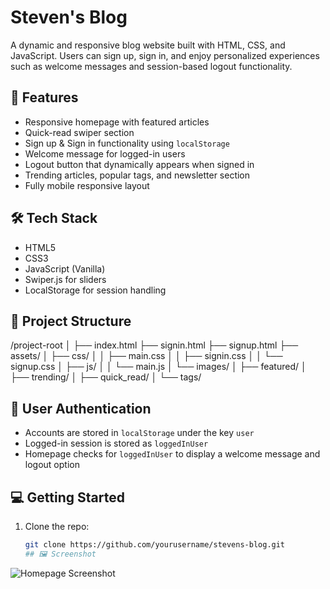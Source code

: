 
# Steven's Blog

A dynamic and responsive blog website built with HTML, CSS, and JavaScript. Users can sign up, sign in, and enjoy personalized experiences such as welcome messages and session-based logout functionality.

## 🚀 Features

- Responsive homepage with featured articles
- Quick-read swiper section
- Sign up & Sign in functionality using `localStorage`
- Welcome message for logged-in users
- Logout button that dynamically appears when signed in
- Trending articles, popular tags, and newsletter section
- Fully mobile responsive layout

## 🛠 Tech Stack

- HTML5
- CSS3
- JavaScript (Vanilla)
- Swiper.js for sliders
- LocalStorage for session handling

## 📂 Project Structure

/project-root │ ├── index.html ├── signin.html ├── signup.html ├── assets/ │ ├── css/ │ │ ├── main.css │ │ ├── signin.css │ │ └── signup.css │ ├── js/ │ │ └── main.js │ └── images/ │ ├── featured/ │ ├── trending/ │ ├── quick_read/ │ └── tags/


## 🔐 User Authentication

- Accounts are stored in `localStorage` under the key `user`
- Logged-in session is stored as `loggedInUser`
- Homepage checks for `loggedInUser` to display a welcome message and logout option

## 💻 Getting Started

1. Clone the repo:
   ```bash
   git clone https://github.com/yourusername/stevens-blog.git
   ## 🖼 Screenshot

![Homepage Screenshot](./assets/images/final%20project%20screenshot.png)

